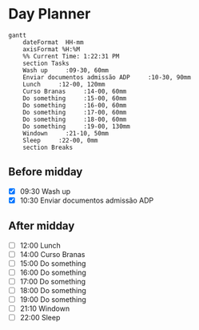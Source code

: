 # Day Planner
```mermaid
gantt
    dateFormat  HH-mm
    axisFormat %H:%M
    %% Current Time: 1:22:31 PM
    section Tasks
    Wash up     :09-30, 60mm
    Enviar documentos admissão ADP     :10-30, 90mm
    Lunch     :12-00, 120mm
    Curso Branas     :14-00, 60mm
    Do something     :15-00, 60mm
    Do something     :16-00, 60mm
    Do something     :17-00, 60mm
    Do something     :18-00, 60mm
    Do something     :19-00, 130mm
    Windown     :21-10, 50mm
    Sleep     :22-00, 0mm
    section Breaks

```

## Before midday
- [x] 09:30 Wash up
- [x] 10:30 Enviar documentos admissão ADP

## After midday
- [ ] 12:00 Lunch
- [ ] 14:00 Curso Branas
- [ ] 15:00 Do something
- [ ] 16:00 Do something
- [ ] 17:00 Do something
- [ ] 18:00 Do something
- [ ] 19:00 Do something
- [ ] 21:10 Windown
- [ ] 22:00 Sleep